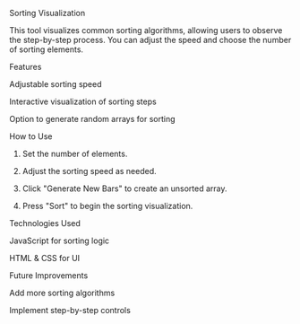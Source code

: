 Sorting Visualization

This tool visualizes common sorting algorithms, allowing users to observe the step-by-step process. You can adjust the speed and choose the number of sorting elements.

Features

Adjustable sorting speed

Interactive visualization of sorting steps

Option to generate random arrays for sorting


How to Use

1. Set the number of elements.


2. Adjust the sorting speed as needed.


3. Click "Generate New Bars" to create an unsorted array.


4. Press "Sort" to begin the sorting visualization.



Technologies Used

JavaScript for sorting logic

HTML & CSS for UI


Future Improvements

Add more sorting algorithms

Implement step-by-step controls
